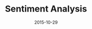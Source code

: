 ---
layout: default
modal-id: 4
title: Sentiment Analysis
date: 2015-10-29
img: sentiment.png
alt: sentiment analysis
project-date: October 2015
client: Retail
category: Professional Assignment
description: 

---